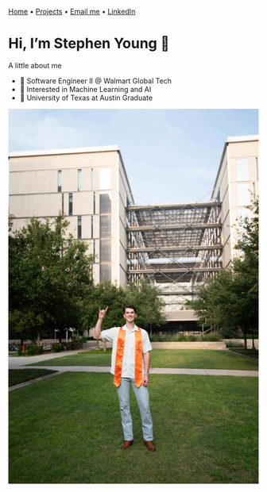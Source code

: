 [Home](/) • [Projects](/projects/) • [Email me](stephensouthworthyoung@gmail.com) • [LinkedIn](https://www.linkedin.com/in/stephen-southworth-young/)

# Hi, I’m Stephen Young 👋
A little about me

- 🛒 Software Engineer II @ Walmart Global Tech  
- 🤖 Interested in Machine Learning and AI  
- 🤘 University of Texas at Austin Graduate

![Headshot of Stephen](/assets/images/me.jpg)
